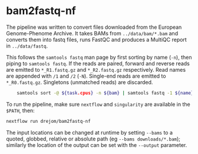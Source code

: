 # bam2fastq-nf

The pipeline was written to convert files downloaded from the European Genome-Phenome Archive. It takes BAMs from `../data/bam/*.bam` and converts them into fastq files, runs FastQC and produces a MultiQC report in `../data/fastq`.

This follows the `samtools fastq` man page by first sorting by name (`-n`), then piping to `samtools fastq`. If the reads are paired, forward and reverse reads are emitted to `*_R1.fastq.gz` and `*_R2.fastq.gz` respectively. Read names are appended with `/1` and `/2` (`-N`). Single-end reads are emitted to `*_R0.fastq.gz`. Singletons (unmatched reads) are discarded.

``` bash
    samtools sort -@ ${task.cpus} -n ${bam} | samtools fastq -1 ${name}_R1.fastq.gz -2 ${name}_R2.fastq.gz -0 ${name}_R0.fastq.gz -s /dev/null -N -F 0x900 -
```

To run the pipeline, make sure `nextflow` and `singularity` are available in the `$PATH`, then:

``` bash
nextflow run drejom/bam2fastq-nf
```

The input locations can be changed at runtime by setting  `--bams`  to a quoted, globbed, relative or absolute path (eg `--bams downloads/*.bam`); similarly the location of the output can be set with the `--output` parameter.
